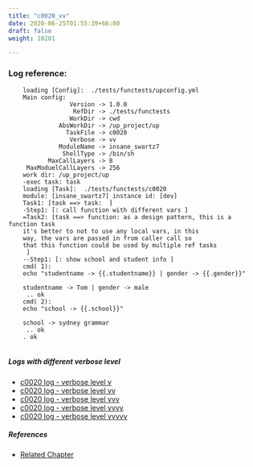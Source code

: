 ```yaml
---
title: "c0020_vv"
date: 2020-06-25T01:55:39+66:00
draft: false
weight: 10201

---
```


### Log reference: <no value>

```
    loading [Config]:  ./tests/functests/upconfig.yml
    Main config:
                 Version -> 1.0.0
                  RefDir -> ./tests/functests
                 WorkDir -> cwd
              AbsWorkDir -> /up_project/up
                TaskFile -> c0020
                 Verbose -> vv
              ModuleName -> insane_swartz7
               ShellType -> /bin/sh
           MaxCallLayers -> 8
     MaxModuelCallLayers -> 256
    work dir: /up_project/up
    -exec task: task
    loading [Task]:  ./tests/functests/c0020
    module: [insane_swartz7] instance id: [dev]
    Task1: [task ==> task:  ]
    -Step1: [: call function with different vars ]
    =Task2: [task ==> function: as a design pattern, this is a function task
    it's better to not to use any local vars, in this
    way, the vars are passed in from caller call so
    that this function could be used by multiple ref tasks
     ]
    --Step1: [: show school and student info ]
    cmd( 1):
    echo "studentname -> {{.studentname}} | gender -> {{.gender}}"
    
    studentname -> Tom | gender -> male
     .. ok
    cmd( 2):
    echo "school -> {{.school}}"
    
    school -> sydney grammar
     .. ok
    . ok
    
```

##### Logs with different verbose level
* [c0020 log - verbose level v](../../logs/c0020_v)
* [c0020 log - verbose level vv](../../logs/c0020_vv)
* [c0020 log - verbose level vvv](../../logs/c0020_vvv)
* [c0020 log - verbose level vvvv](../../logs/c0020_vvvv)
* [c0020 log - verbose level vvvvv](../../logs/c0020_vvvvv)

##### References
* [Related Chapter](../../call-func/c0020)
